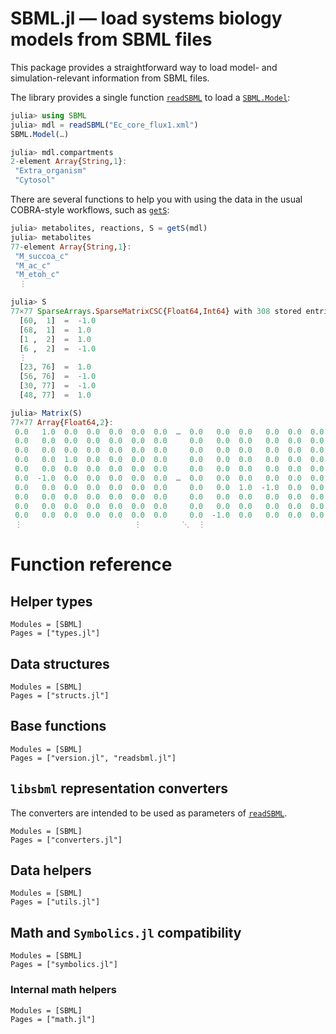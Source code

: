 
# SBML.jl — load systems biology models from SBML files

This package provides a straightforward way to load model- and
simulation-relevant information from SBML files.

The library provides a single function [`readSBML`](@ref) to load a
[`SBML.Model`](@ref):

```julia
julia> using SBML
julia> mdl = readSBML("Ec_core_flux1.xml")
SBML.Model(…)

julia> mdl.compartments
2-element Array{String,1}:
 "Extra_organism"
 "Cytosol"
```

There are several functions to help you with using the data in the usual
COBRA-style workflows, such as [`getS`](@ref):

```julia
julia> metabolites, reactions, S = getS(mdl)
julia> metabolites
77-element Array{String,1}:
 "M_succoa_c"
 "M_ac_c"
 "M_etoh_c"
  ⋮

julia> S
77×77 SparseArrays.SparseMatrixCSC{Float64,Int64} with 308 stored entries:
  [60,  1]  =  -1.0
  [68,  1]  =  1.0
  [1 ,  2]  =  1.0
  [6 ,  2]  =  -1.0
  ⋮
  [23, 76]  =  1.0
  [56, 76]  =  -1.0
  [30, 77]  =  -1.0
  [48, 77]  =  1.0

julia> Matrix(S)
77×77 Array{Float64,2}:
 0.0   1.0  0.0  0.0  0.0  0.0  0.0  …  0.0   0.0  0.0   0.0  0.0  0.0  0.0
 0.0   0.0  0.0  0.0  0.0  0.0  0.0     0.0   0.0  0.0   0.0  0.0  0.0  0.0
 0.0   0.0  0.0  0.0  0.0  0.0  0.0     0.0   0.0  0.0   0.0  0.0  0.0  0.0
 0.0   0.0  1.0  0.0  0.0  0.0  0.0     0.0   0.0  0.0   0.0  0.0  0.0  0.0
 0.0   0.0  0.0  0.0  0.0  0.0  0.0     0.0   0.0  0.0   0.0  0.0  0.0  0.0
 0.0  -1.0  0.0  0.0  0.0  0.0  0.0  …  0.0   0.0  0.0   0.0  0.0  0.0  0.0
 0.0   0.0  0.0  0.0  0.0  0.0  0.0     0.0   0.0  1.0  -1.0  0.0  0.0  0.0
 0.0   0.0  0.0  0.0  0.0  0.0  0.0     0.0   0.0  0.0   0.0  0.0  0.0  0.0
 0.0   0.0  0.0  0.0  0.0  0.0  0.0     0.0   0.0  0.0   0.0  0.0  0.0  0.0
 0.0   0.0  0.0  0.0  0.0  0.0  0.0     0.0  -1.0  0.0   0.0  0.0  0.0  0.0
 ⋮                         ⋮         ⋱  ⋮                          ⋮    
```

# Function reference

## Helper types

```@autodocs
Modules = [SBML]
Pages = ["types.jl"]
```

## Data structures

```@autodocs
Modules = [SBML]
Pages = ["structs.jl"]
```

## Base functions

```@autodocs
Modules = [SBML]
Pages = ["version.jl", "readsbml.jl"]
```

## `libsbml` representation converters

The converters are intended to be used as parameters of [`readSBML`](@ref).

```@autodocs
Modules = [SBML]
Pages = ["converters.jl"]
```

## Data helpers

```@autodocs
Modules = [SBML]
Pages = ["utils.jl"]
```

## Math and `Symbolics.jl` compatibility

```@autodocs
Modules = [SBML]
Pages = ["symbolics.jl"]
```

### Internal math helpers

```@autodocs
Modules = [SBML]
Pages = ["math.jl"]
```
